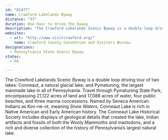 ```yaml
---
id: "81477"
name: Crawford Lakelands Byway
distance: "37"
duration: One hour to drive the byway
description: "The Crawford Lakelands Scenic Byway is a double loop driving tour of two lakes: Conneaut, a natural glacial lake; and Pymatuning, the largest manmade lake in all of Pennsylvania. Travel through Pymatuning State Park, encompassing 21,122 acres of land and 17,088 acres of water, four public beaches, and three marina concessions."
websites:
  - url: "http://www.visitcrawford.org/"
    name: Crawford County Convention and Visitors Bureau
designations:
  - Pennsylvania State Scenic Byway
states:
  - PA

---
```


The Crawford Lakelands Scenic Byway is a double loop driving tour of two lakes: Conneaut, a natural glacial lake; and Pymatuning, the largest manmade lake in all of Pennsylvania. Travel through Pymatuning State Park, encompassing 21,122 acres of land and 17,088 acres of water, four public beaches, and three marina concessions. Named by Seneca American Indians as Kon-ne-ot, meaning *Snow Waters*, Conneaut Lake is rich in Native American and Early American history.  The Conneaut Lake Historical Society includes displays of geological details that created the lake, Indian artifacts and fossils of both the Wooly Mammoths and mastodons, and a rich and diverse collection of the history of Pennsylvania’s largest natural lake.

